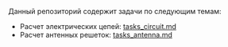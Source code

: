 Данный репозиторий содержит задачи по следующим темам:

* Расчет электрических цепей: [tasks_circuit.md](tasks_circuit.md)
* Расчет антенных решеток: [tasks_antenna.md](tasks_antenna.md)